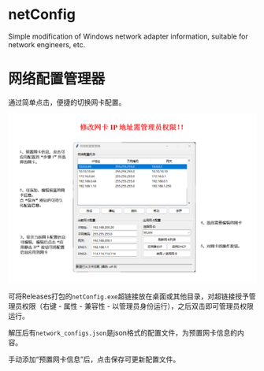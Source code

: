# netConfig
Simple modification of Windows network adapter information, suitable for network engineers, etc.

# 网络配置管理器
通过简单点击，便捷的切换网卡配置。

![网络配置管理器](image.png)

可将Releases打包的`netConfig.exe`超链接放在桌面或其他目录，对超链接授予管理员权限（右键 - 属性 - 兼容性 - 以管理员身份运行），之后双击即可管理员权限运行。

解压后有`network_configs.json`是json格式的配置文件，为预置网卡信息的内容。

手动添加“预置网卡信息”后，点击保存可更新配置文件。
